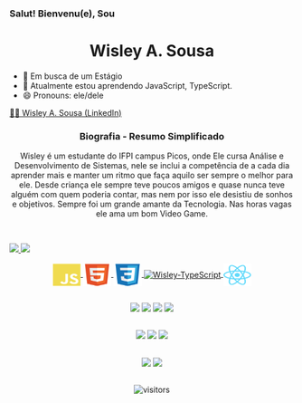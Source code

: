 ### Salut! Bienvenu(e), Sou <h1 align="center">Wisley A. Sousa</h1>

- 🔭 Em busca de um Estágio
- 🌱 Atualmente estou aprendendo JavaScript, TypeScript.
- 😄 Pronouns: ele/dele
<div style="display:inline-block" align="center">
 <div class="badge-base LI-profile-badge" data-locale="pt_BR" data-size="medium" data-theme="dark" data-type="HORIZONTAL" data-vanity="wisley-a-sousa-843060a2" data-version="v1"><a class="badge-base__link LI-simple-link" href="https://br.linkedin.com/in/wisley-a-sousa-843060a2?trk=profile-badge">🔗✅ Wisley A. Sousa (LinkedIn)                      </a></div>      
  </div>
             
<div style="display:inline-block" align="center">
<h3>Biografia - Resumo Simplificado</h3>
<p>

Wisley é um estudante do IFPI campus Picos, onde Ele cursa Análise e Desenvolvimento de Sistemas, nele se inclui a competência de a cada dia aprender mais e manter um ritmo que faça aquilo ser sempre o melhor para ele. Desde criança ele sempre teve poucos amigos e quase nunca teve alguém com quem poderia contar, mas nem por isso ele desistiu de sonhos e objetivos. Sempre foi um grande amante da Tecnologia. Nas horas vagas ele ama um bom Video Game.</p>
</div>
              
 ##
<div style="display:inline-block" align="center">
  <a href="https://github.com/WisleyASousa">
  <img height="180em" src="https://github-readme-stats.vercel.app/api?username=WisleyASousa&show_icons=true&theme=tokyonight&include_all_commits=true&count_private=true"/>
  <img height="180em" src="https://github-readme-stats.vercel.app/api/top-langs/?username=WisleyASousa&layout=compact&langs_count=7&theme=tokyonight"/>
</div>
<div style="display:block" align="center"><br>

  <img align="center" alt="Wisley-Js" height="40" width="50" src="https://raw.githubusercontent.com/devicons/devicon/master/icons/javascript/javascript-plain.svg">
  <img align="center" alt="Wisley-HTML" height="40" width="50" src="https://raw.githubusercontent.com/devicons/devicon/master/icons/html5/html5-original.svg">
  <img align="center" alt="Wisley-CSS" height="40" width="50" src="https://raw.githubusercontent.com/devicons/devicon/master/icons/css3/css3-original.svg">
  <img align="center" alt="Wisley-TypeScript" height="40" width="50" src="https://icongr.am/devicon/typescript-original.svg?size=128&color=currentColor">
  <img align="center" alt="Wisley-React" height="40" width="50" src="https://raw.githubusercontent.com/devicons/devicon/master/icons/react/react-original.svg"">
 
</div>



  ##

<div align="center"> 
  <a href="https://www.linkedin.com/in/wisley-a-sousa-843060a2/" target="_blank"><img src="https://img.shields.io/badge/-LinkedIn-%230077B5?style=for-the-badge&logo=linkedin&logoColor=white" target="_blank"></a> 
  <a href = "mailto:wisleya.sousa@outlook.com"><img src="https://img.shields.io/badge/-Email-%23333?style=for-the-badge&logo=gmail&logoColor=white" target="_blank"></a>
  <a href="https://www.instagram.com/wisleyasousa/" target="_blank"><img src="https://img.shields.io/badge/-Instagram-%23E4405F?style=for-the-badge&logo=instagram&logoColor=white" target="_blank"></a>
  <a href="https://www.youtube.com/channel/UC513213bHkwylHXttk_vyHw" target="_blank"><img src="https://img.shields.io/badge/YouTube-FF0000?style=for-the-badge&logo=youtube&logoColor=white" target="_blank"></a>
</div>

  ##
<div align="center"> 
  <a href="https://store.playstation.com/pt-br/pages/latest" target="_blank"><img src="https://img.shields.io/badge/PlayStation-003791?style=for-the-badge&logo=playstation&logoColor=white"></a> 
  <a href = "https://launcher.store.epicgames.com/u/b4ed1bc58f1f47c687cb7ac47c9ffcbe"><img src="https://img.shields.io/badge/Epic%20Games-313131?style=for-the-badge&logo=Epic%20Games&logoColor=white" target="_blank"></a>
  <a href="https://steamcommunity.com/profiles/76561198183841182/" target="_blank"><img src="https://img.shields.io/badge/Steam-000000?style=for-the-badge&logo=steam&logoColor=white" target="_blank"></a>
</div>

  ##
<div align="center"> 
  <a href="https://music.apple.com/profile/wisleyasousa" target="_blank"><img src="https://img.shields.io/badge/apple%20music-F34E68?style=for-the-badge&logo=apple%20music&logoColor=white"></a> 
  <a href = "https://open.spotify.com/user/12163106575?si=_P9yoqfTTomXqNclE79AMA"><img src="https://img.shields.io/badge/Spotify-1ED760?&style=for-the-badge&logo=spotify&logoColor=white" target="_blank"></a>
  
</div>

##
<div align="center"> 
                   
![visitors](https://visitor-badge.glitch.me/badge?page_id=wisleyasousa)
</div>

